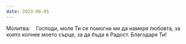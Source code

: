 ```yaml
---
date: 2023-06-05
---
```


Молитва:    Господи, моля Ти се помогни ми да намеря любовта, за която копнее моето сърце, за да бъда в Радост. Благодаря Ти!